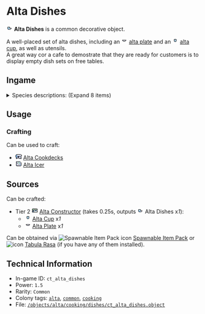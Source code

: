 # Alta Dishes

<img src="https://raw.githubusercontent.com/Ceterai/Enternia/main/objects/alta/cooking/dishes/icon.png" alt="Alta Dishes icon" loading="lazy" height="16px" width="auto" /> **Alta Dishes** is a common decorative object.

A well-placed set of alta dishes, including an <img src="https://raw.githubusercontent.com/Ceterai/Enternia/main/objects/alta/cooking/plate/icon.png" alt="Alta Plate icon" loading="lazy" height="16px" width="auto" /> [alta plate](https://ceterai.github.io/MyEnternia/Wiki/AltaPlate) and an <img src="https://raw.githubusercontent.com/Ceterai/Enternia/main/objects/alta/cooking/cup/icon.png" alt="Alta Cup icon" loading="lazy" height="16px" width="auto" /> [alta cup](https://ceterai.github.io/MyEnternia/Wiki/AltaCup), as well as utensils.  
A great way cor a cafe to demostrate that they are ready for customers is to display empty dish sets on free tables.

## Ingame

<details markdown="1"><summary>Species descriptions: (Expand 8 items)</summary>

- Alta: When's the dinner?
- Apex: A little clay plate.
- Avian: A dish on which food is served.
- Floran: Plate needss food. Floran hungry.
- Glitch: Humbled. A simple clay plate.
- Human: A very simple pottery plate.
- Hylotl: A rounded clay plate.
- Novakid: Small clay plate.

</details>

## Usage

### Crafting

Can be used to craft:

- <img src="https://raw.githubusercontent.com/Ceterai/Enternia/main/objects/alta/cooking/cookdecks/icon.png" alt="Alta Cookdecks icon" loading="lazy" height="16px" width="auto" /> [Alta Cookdecks](https://ceterai.github.io/MyEnternia/Wiki/AltaCookdecks)
- <img src="https://raw.githubusercontent.com/Ceterai/Enternia/main/objects/alta/cooking/icer/icon.png" alt="Alta Icer icon" loading="lazy" height="16px" width="auto" /> [Alta Icer](https://ceterai.github.io/MyEnternia/Wiki/AltaIcer)

## Sources

Can be crafted:

- Tier 2 ![ ](https://raw.githubusercontent.com/Ceterai/Enternia/main/objects/alta/crafting/constructor/icon2.png) [Alta Constructor](https://ceterai.github.io/MyEnternia/Wiki/AltaConstructor) (takes 0.25s, outputs <img src="https://raw.githubusercontent.com/Ceterai/Enternia/main/objects/alta/cooking/dishes/icon.png" alt="Alta Dishes icon" loading="lazy" height="16px" width="auto" /> Alta Dishes x*1*):
  - <img src="https://raw.githubusercontent.com/Ceterai/Enternia/main/objects/alta/cooking/cup/icon.png" alt="Alta Cup icon" loading="lazy" height="16px" width="auto" /> [Alta Cup](https://ceterai.github.io/MyEnternia/Wiki/AltaCup) x*1*
  - <img src="https://raw.githubusercontent.com/Ceterai/Enternia/main/objects/alta/cooking/plate/icon.png" alt="Alta Plate icon" loading="lazy" height="16px" width="auto" /> [Alta Plate](https://ceterai.github.io/MyEnternia/Wiki/AltaPlate) x*1*

Can be obtained via <img src="https://raw.githubusercontent.com/Silverfeelin/Starbound-SpawnableItemPack/master/interface/sip/iconSmall.png" alt="Spawnable Item Pack icon" width="18" height="14"/> [Spawnable Item Pack](https://steamcommunity.com/sharedfiles/filedetails/?id=733665104) or <img src="https://steamuserimages-a.akamaihd.net/ugc/263843960696222713/3EC9A7C005541F7D577EBCB8C5736B4EFC9973D6/" alt="icon" width="8" height="12"/> [Tabula Rasa](https://community.playstarbound.com/resources/the-tabula-rasa.3222/) (if you have any of them installed).

## Technical Information

- In-game ID: `ct_alta_dishes`
- Power: `1.5`
- Rarity: `Common`
- Colony tags: [`alta`](https://ceterai.github.io/MyEnternia/Wiki/Tags/Alta), [`common`](https://ceterai.github.io/MyEnternia/Wiki/Tags/Common), [`cooking`](https://ceterai.github.io/MyEnternia/Wiki/Tags/Cooking)
- File: [`/objects/alta/cooking/dishes/ct_alta_dishes.object`](https://github.com/Ceterai/Enternia/blob/main/objects/alta/cooking/dishes/ct_alta_dishes.object)
